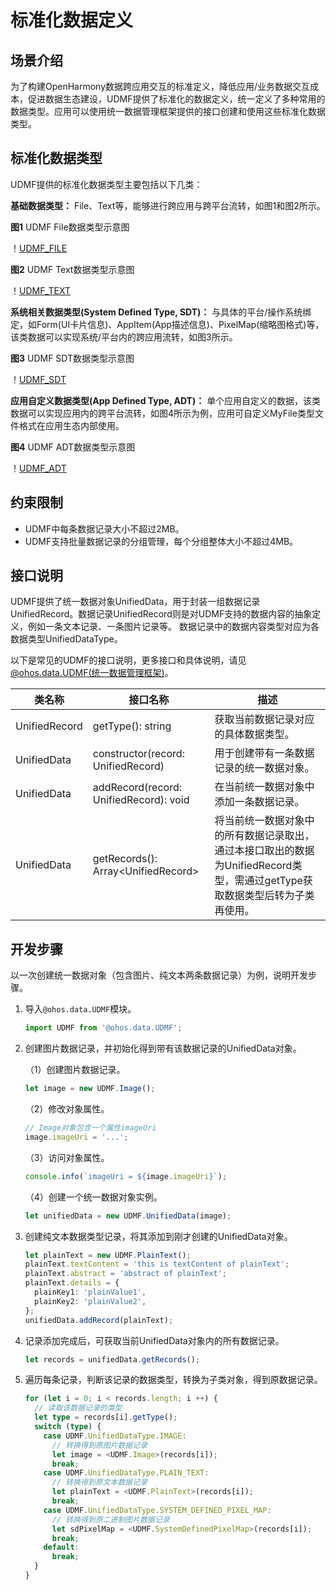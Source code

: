 # 标准化数据定义


## 场景介绍

为了构建OpenHarmony数据跨应用交互的标准定义，降低应用/业务数据交互成本，促进数据生态建设，UDMF提供了标准化的数据定义，统一定义了多种常用的数据类型。应用可以使用统一数据管理框架提供的接口创建和使用这些标准化数据类型。


## 标准化数据类型

UDMF提供的标准化数据类型主要包括以下几类：

**基础数据类型：** File、Text等，能够进行跨应用与跨平台流转，如图1和图2所示。

**图1** UDMF File数据类型示意图

！[UDMF_FILE](figures/udmf_type_File.png)

**图2** UDMF Text数据类型示意图

！[UDMF_TEXT](figures/udmf_type_Text.png)

**系统相关数据类型(System Defined Type, SDT)：** 与具体的平台/操作系统绑定，如Form(UI卡片信息)、AppItem(App描述信息)、PixelMap(缩略图格式)等，该类数据可以实现系统/平台内的跨应用流转，如图3所示。

**图3** UDMF SDT数据类型示意图

！[UDMF_SDT](figures/udmf_type_SDT.png)

**应用自定义数据类型(App Defined Type, ADT)：** 单个应用自定义的数据，该类数据可以实现应用内的跨平台流转，如图4所示为例，应用可自定义MyFile类型文件格式在应用生态内部使用。

**图4** UDMF ADT数据类型示意图

！[UDMF_ADT](figures/udmf_type_ADT.png)

## 约束限制

- UDMF中每条数据记录大小不超过2MB。
- UDMF支持批量数据记录的分组管理，每个分组整体大小不超过4MB。

## 接口说明

UDMF提供了统一数据对象UnifiedData，用于封装一组数据记录UnifiedRecord。数据记录UnifiedRecord则是对UDMF支持的数据内容的抽象定义，例如一条文本记录、一条图片记录等。
数据记录中的数据内容类型对应为各数据类型UnifiedDataType。

以下是常见的UDMF的接口说明，更多接口和具体说明，请见[ @ohos.data.UDMF(统一数据管理框架)](../reference/apis/js-apis-data-udmf.md)。

| 类名称           | 接口名称           | 描述                                                                                            | 
|---------------|-------------------|-----------------------------------------------------------------------------------------------|
| UnifiedRecord | getType(): string                      | 获取当前数据记录对应的具体数据类型。 |
| UnifiedData   | constructor(record: UnifiedRecord)     | 用于创建带有一条数据记录的统一数据对象。                                                     |
| UnifiedData   | addRecord(record: UnifiedRecord): void | 在当前统一数据对象中添加一条数据记录。                                                      |
| UnifiedData   | getRecords(): Array\<UnifiedRecord> | 将当前统一数据对象中的所有数据记录取出，通过本接口取出的数据为UnifiedRecord类型，需通过getType获取数据类型后转为子类再使用。 |


## 开发步骤

以一次创建统一数据对象（包含图片、纯文本两条数据记录）为例，说明开发步骤。

1. 导入`@ohos.data.UDMF`模块。
   
   ```ts
   import UDMF from '@ohos.data.UDMF';
   ```
2. 创建图片数据记录，并初始化得到带有该数据记录的UnifiedData对象。
   
   （1）创建图片数据记录。
   
   ```ts
   let image = new UDMF.Image();
   ```
   
   （2）修改对象属性。
   
   ```ts
   // Image对象包含一个属性imageUri
   image.imageUri = '...';
   ```
   
   （3）访问对象属性。
   
   ```ts
   console.info(`imageUri = ${image.imageUri}`);
   ```
   
   （4）创建一个统一数据对象实例。
   
   ```ts
   let unifiedData = new UDMF.UnifiedData(image);
   ```
3. 创建纯文本数据类型记录，将其添加到刚才创建的UnifiedData对象。
   
   ```ts
   let plainText = new UDMF.PlainText();
   plainText.textContent = 'this is textContent of plainText';
   plainText.abstract = 'abstract of plainText';
   plainText.details = {
     plainKey1: 'plainValue1',
     plainKey2: 'plainValue2',
   };
   unifiedData.addRecord(plainText);
   ```
4. 记录添加完成后，可获取当前UnifiedData对象内的所有数据记录。
   
   ```ts
   let records = unifiedData.getRecords();
   ```
5. 遍历每条记录，判断该记录的数据类型，转换为子类对象，得到原数据记录。
   
   ```ts
   for (let i = 0; i < records.length; i ++) {
     // 读取该数据记录的类型
     let type = records[i].getType();
     switch (type) {
       case UDMF.UnifiedDataType.IMAGE:
         // 转换得到原图片数据记录
         let image = <UDMF.Image>(records[i]);
         break;
       case UDMF.UnifiedDataType.PLAIN_TEXT:
         // 转换得到原文本数据记录
         let plainText = <UDMF.PlainText>(records[i]);
         break;
       case UDMF.UnifiedDataType.SYSTEM_DEFINED_PIXEL_MAP:
         // 转换得到原二进制图片数据记录
         let sdPixelMap = <UDMF.SystemDefinedPixelMap>(records[i]);
         break;
       default:
         break;
     }
   }
   ```
